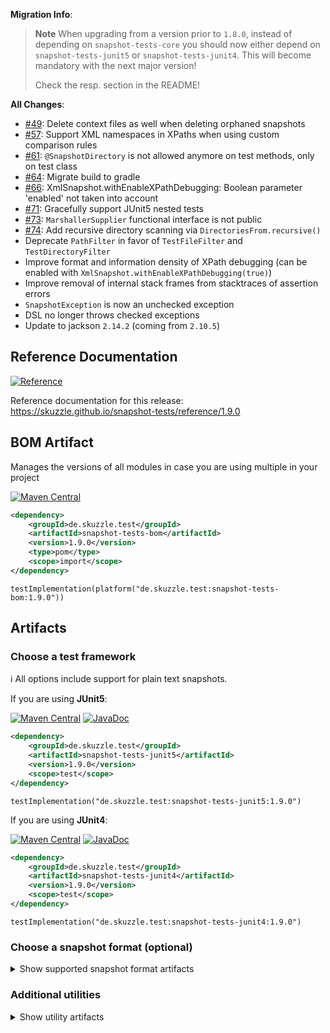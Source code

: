 **Migration Info**: 

> **Note**
> When upgrading from a version prior to `1.8.0`, instead of depending on `snapshot-tests-core` you should now 
> either depend on `snapshot-tests-junit5` or `snapshot-tests-junit4`. 
> This will become mandatory with the next major version!
> 
> Check the resp. section in the README!

**All Changes**: 

* [#49](https://github.com/skuzzle/snapshot-tests/issues/49): Delete context files as well when deleting orphaned snapshots
* [#57](https://github.com/skuzzle/snapshot-tests/issues/57): Support XML namespaces in XPaths when using custom comparison rules
* [#61](https://github.com/skuzzle/snapshot-tests/issues/61): `@SnapshotDirectory` is not allowed anymore on test methods, only on test class
* [#64](https://github.com/skuzzle/snapshot-tests/issues/64): Migrate build to gradle
* [#66](https://github.com/skuzzle/snapshot-tests/issues/66): XmlSnapshot.withEnableXPathDebugging: Boolean parameter 'enabled' not taken into account
* [#71](https://github.com/skuzzle/snapshot-tests/issues/71): Gracefully support JUnit5 nested tests
* [#73](https://github.com/skuzzle/snapshot-tests/issues/73): `MarshallerSupplier` functional interface is not public
* [#74](https://github.com/skuzzle/snapshot-tests/issues/74): Add recursive directory scanning via `DirectoriesFrom.recursive()`
* Deprecate `PathFilter` in favor of `TestFileFilter` and `TestDirectoryFilter`
* Improve format and information density of XPath debugging (can be enabled with `XmlSnapshot.withEnableXPathDebugging(true)`)
* Improve removal of internal stack frames from stacktraces of assertion errors
* `SnapshotException` is now an unchecked exception
* DSL no longer throws checked exceptions
* Update to jackson `2.14.2` (coming from `2.10.5`)

## Reference Documentation

[![Reference](https://img.shields.io/static/v1?label=Reference&message=1.9.0&color=orange)](https://skuzzle.github.io/snapshot-tests/reference/1.9.0)

Reference documentation for this release: https://skuzzle.github.io/snapshot-tests/reference/1.9.0


## BOM Artifact
Manages the versions of all modules in case you are using multiple in your project

[![Maven Central](https://img.shields.io/static/v1?label=MavenCentral&message=1.9.0&color=blue)](https://search.maven.org/artifact/de.skuzzle.test/snapshot-tests-bom/1.9.0/jar)

```xml
<dependency>
    <groupId>de.skuzzle.test</groupId>
    <artifactId>snapshot-tests-bom</artifactId>
    <version>1.9.0</version>
    <type>pom</type>
    <scope>import</scope>
</dependency>
```

```
testImplementation(platform("de.skuzzle.test:snapshot-tests-bom:1.9.0"))
```

## Artifacts

### Choose a test framework

ℹ️ All options include support for plain text snapshots.

If you are using **JUnit5**:

[![Maven Central](https://img.shields.io/static/v1?label=MavenCentral&message=1.9.0&color=blue)](https://search.maven.org/artifact/de.skuzzle.test/snapshot-tests-junit5/1.9.0/jar) [![JavaDoc](https://img.shields.io/static/v1?label=JavaDoc&message=1.9.0&color=orange)](http://www.javadoc.io/doc/de.skuzzle.test/snapshot-tests-junit5/1.9.0)

```xml
<dependency>
    <groupId>de.skuzzle.test</groupId>
    <artifactId>snapshot-tests-junit5</artifactId>
    <version>1.9.0</version>
    <scope>test</scope>
</dependency>
```

```
testImplementation("de.skuzzle.test:snapshot-tests-junit5:1.9.0")
```

If you are using **JUnit4**:

[![Maven Central](https://img.shields.io/static/v1?label=MavenCentral&message=1.9.0&color=blue)](https://search.maven.org/artifact/de.skuzzle.test/snapshot-tests-junit4/1.9.0/jar) [![JavaDoc](https://img.shields.io/static/v1?label=JavaDoc&message=1.9.0&color=orange)](http://www.javadoc.io/doc/de.skuzzle.test/snapshot-tests-junit4/1.9.0)

```xml
<dependency>
    <groupId>de.skuzzle.test</groupId>
    <artifactId>snapshot-tests-junit4</artifactId>
    <version>1.9.0</version>
    <scope>test</scope>
</dependency>
```

```
testImplementation("de.skuzzle.test:snapshot-tests-junit4:1.9.0")
```

### Choose a snapshot format (optional)
<details>
    <summary>Show supported snapshot format artifacts</summary>
    
If you want **JSON** based snapshots:

[![Maven Central](https://img.shields.io/static/v1?label=MavenCentral&message=1.9.0&color=blue)](https://search.maven.org/artifact/de.skuzzle.test/snapshot-tests-jackson/1.9.0/jar) [![JavaDoc](https://img.shields.io/static/v1?label=JavaDoc&message=1.9.0&color=orange)](http://www.javadoc.io/doc/de.skuzzle.test/snapshot-tests-jackson/1.9.0)

```xml
<dependency>
    <groupId>de.skuzzle.test</groupId>
    <artifactId>snapshot-tests-jackson</artifactId>
    <version>1.9.0</version>
    <scope>test</scope>
</dependency>
```

```
testImplementation("de.skuzzle.test:snapshot-tests-jackson:1.9.0")
```

If you want **XML** based snapshots using jaxb and `javax.xml` legacy namespaces:

[![Maven Central](https://img.shields.io/static/v1?label=MavenCentral&message=1.9.0&color=blue)](https://search.maven.org/artifact/de.skuzzle.test/snapshot-tests-jaxb/1.9.0/jar) [![JavaDoc](https://img.shields.io/static/v1?label=JavaDoc&message=1.9.0&color=orange)](http://www.javadoc.io/doc/de.skuzzle.test/snapshot-tests-jaxb/1.9.0)

```xml
<dependency>
    <groupId>de.skuzzle.test</groupId>
    <artifactId>snapshot-tests-jaxb</artifactId>
    <version>1.9.0</version>
    <scope>test</scope>
</dependency>
```

```
testImplementation("de.skuzzle.test:snapshot-tests-jaxb:1.9.0")
```

If you want **XML** based snapshots using jaxb new `jakarta.xml` namespaces:

[![Maven Central](https://img.shields.io/static/v1?label=MavenCentral&message=1.9.0&color=blue)](https://search.maven.org/artifact/de.skuzzle.test/snapshot-tests-jaxb-jakarta/1.9.0/jar) [![JavaDoc](https://img.shields.io/static/v1?label=JavaDoc&message=1.9.0&color=orange)](http://www.javadoc.io/doc/de.skuzzle.test/snapshot-tests-jaxb-jakarta/1.9.0)

```xml
<dependency>
    <groupId>de.skuzzle.test</groupId>
    <artifactId>snapshot-tests-jaxb-jakarta</artifactId>
    <version>1.9.0</version>
    <scope>test</scope>
</dependency>
```

```
testImplementation("de.skuzzle.test:snapshot-tests-jaxb-jakarta:1.9.0")
```

If you want **HTML** based snapshots:

[![Maven Central](https://img.shields.io/static/v1?label=MavenCentral&message=1.9.0&color=blue)](https://search.maven.org/artifact/de.skuzzle.test/snapshot-tests-html/1.9.0/jar) [![JavaDoc](https://img.shields.io/static/v1?label=JavaDoc&message=1.9.0&color=orange)](http://www.javadoc.io/doc/de.skuzzle.test/snapshot-tests-html/1.9.0)

```xml
<dependency>
    <groupId>de.skuzzle.test</groupId>
    <artifactId>snapshot-tests-html</artifactId>
    <version>1.9.0</version>
    <scope>test</scope>
</dependency>
```

```
testImplementation("de.skuzzle.test:snapshot-tests-html:1.9.0")
```
</details>

### Additional utilities

<details>
    <summary>Show utility artifacts</summary>

Directory Params

[![Maven Central](https://img.shields.io/static/v1?label=MavenCentral&message=1.9.0&color=blue)](https://search.maven.org/artifact/de.skuzzle.test/snapshot-tests-directory-params/1.9.0/jar) [![JavaDoc](https://img.shields.io/static/v1?label=JavaDoc&message=1.9.0&color=orange)](http://www.javadoc.io/doc/de.skuzzle.test/snapshot-tests-directory-params/1.9.0)

```xml
<dependency>
    <groupId>de.skuzzle.test</groupId>
    <artifactId>snapshot-tests-directory-params</artifactId>
    <version>1.9.0</version>
    <scope>test</scope>
</dependency>
```

```
testImplementation("de.skuzzle.test:snapshot-tests-directory-params:1.9.0")
```

Object normalization (⚠️ Experimental⚠)

[![Maven Central](https://img.shields.io/static/v1?label=MavenCentral&message=1.9.0&color=blue)](https://search.maven.org/artifact/de.skuzzle.test/snapshot-tests-normalize/1.9.0/jar) [![JavaDoc](https://img.shields.io/static/v1?label=JavaDoc&message=1.9.0&color=orange)](http://www.javadoc.io/doc/de.skuzzle.test/snapshot-tests-normalize/1.9.0)

```xml
<dependency>
    <groupId>de.skuzzle.test</groupId>
    <artifactId>snapshot-tests-normalize</artifactId>
    <version>1.9.0</version>
    <scope>test</scope>
</dependency>
```

```
testImplementation("de.skuzzle.test:snapshot-tests-normalize:1.9.0")
```
</details>